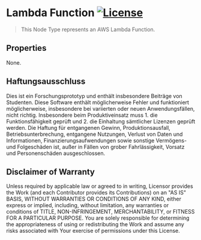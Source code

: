 # Lambda Function [![License](https://img.shields.io/badge/License-Apache%202.0-blue.svg)](https://opensource.org/licenses/Apache-2.0)

> This Node Type represents an AWS Lambda Function.

## Properties

None.

## Haftungsausschluss

Dies ist ein Forschungsprototyp und enthält insbesondere Beiträge von Studenten.
Diese Software enthält möglicherweise Fehler und funktioniert möglicherweise, insbesondere bei variierten oder neuen Anwendungsfällen, nicht richtig.
Insbesondere beim Produktiveinsatz muss 1. die Funktionsfähigkeit geprüft und 2. die Einhaltung sämtlicher Lizenzen geprüft werden.
Die Haftung für entgangenen Gewinn, Produktionsausfall, Betriebsunterbrechung, entgangene Nutzungen, Verlust von Daten und Informationen, Finanzierungsaufwendungen sowie sonstige Vermögens- und Folgeschäden ist, außer in Fällen von grober Fahrlässigkeit, Vorsatz und Personenschäden ausgeschlossen.

## Disclaimer of Warranty

Unless required by applicable law or agreed to in writing, Licensor provides the Work (and each Contributor
provides its Contributions) on an "AS IS" BASIS, WITHOUT WARRANTIES OR CONDITIONS OF ANY KIND, either express
or implied, including, without limitation, any warranties or conditions of TITLE, NON-INFRINGEMENT,
MERCHANTABILITY, or FITNESS FOR A PARTICULAR PURPOSE. You are solely responsible for determining the
appropriateness of using or redistributing the Work and assume any risks associated with Your exercise of
permissions under this License.
